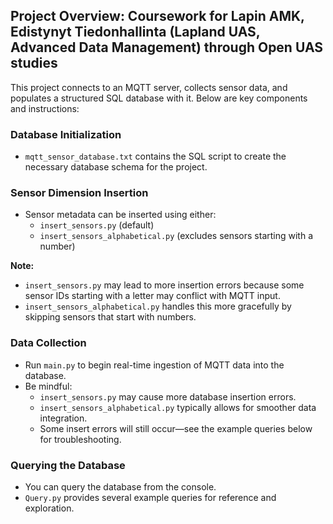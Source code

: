 ## Project Overview: Coursework for Lapin AMK, Edistynyt Tiedonhallinta (Lapland UAS, Advanced Data Management) through Open UAS studies

This project connects to an MQTT server, collects sensor data, and populates a structured SQL database with it. Below are key components and instructions:

### Database Initialization

- `mqtt_sensor_database.txt` contains the SQL script to create the necessary database schema for the project.

### Sensor Dimension Insertion

- Sensor metadata can be inserted using either:
  - `insert_sensors.py` (default)
  - `insert_sensors_alphabetical.py` (excludes sensors starting with a number)

**Note:**  
- `insert_sensors.py` may lead to more insertion errors because some sensor IDs starting with a letter may conflict with MQTT input.
- `insert_sensors_alphabetical.py` handles this more gracefully by skipping sensors that start with numbers.

###  Data Collection

- Run `main.py` to begin real-time ingestion of MQTT data into the database.
- Be mindful:
  - `insert_sensors.py` may cause more database insertion errors.
  - `insert_sensors_alphabetical.py` typically allows for smoother data integration.
  - Some insert errors will still occur—see the example queries below for troubleshooting.

### Querying the Database

- You can query the database from the console.
- `Query.py` provides several example queries for reference and exploration.

